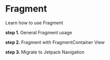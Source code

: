 # Fragment

Learn how to use Fragment

<b> step 1. </b>
General Fragment usage

<b> step 2. </b>
Fragment with FragmentContainer View

<b> step 3. </b>
Migrate to Jetpack Navigation
